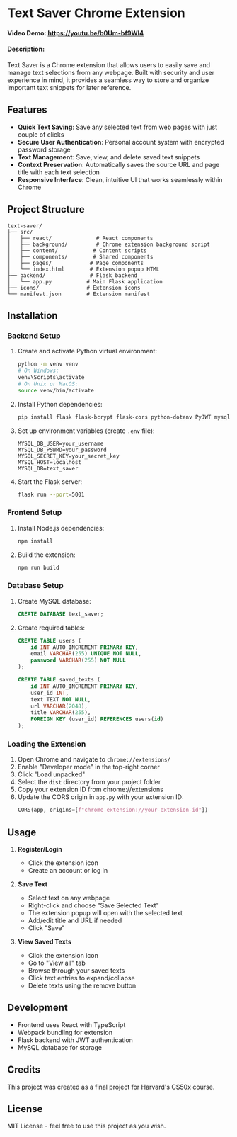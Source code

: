 # Text Saver Chrome Extension

#### Video Demo: <https://youtu.be/b0Um-bf9WI4>

#### Description:

Text Saver is a Chrome extension that allows users to easily save and manage text selections from any webpage. Built with security and user experience in mind, it provides a seamless way to store and organize important text snippets for later reference.

## Features

- **Quick Text Saving**: Save any selected text from web pages with just couple of clicks
- **Secure User Authentication**: Personal account system with encrypted password storage
- **Text Management**: Save, view, and delete saved text snippets
- **Context Preservation**: Automatically saves the source URL and page title with each text selection
- **Responsive Interface**: Clean, intuitive UI that works seamlessly within Chrome

## Project Structure

```
text-saver/
├── src/
│   ├── react/              # React components
│   ├── background/         # Chrome extension background script
│   ├── content/           # Content scripts
│   ├── components/        # Shared components
│   ├── pages/            # Page components
│   └── index.html        # Extension popup HTML
├── backend/              # Flask backend
│   └── app.py           # Main Flask application
├── icons/               # Extension icons
└── manifest.json        # Extension manifest
```

## Installation

### Backend Setup

1. Create and activate Python virtual environment:

   ```bash
   python -m venv venv
   # On Windows:
   venv\Scripts\activate
   # On Unix or MacOS:
   source venv/bin/activate
   ```

2. Install Python dependencies:

   ```bash
   pip install flask flask-bcrypt flask-cors python-dotenv PyJWT mysql-connector-python
   ```

3. Set up environment variables (create `.env` file):

   ```
   MYSQL_DB_USER=your_username
   MYSQL_DB_PSWRD=your_password
   MYSQL_SECRET_KEY=your_secret_key
   MYSQL_HOST=localhost
   MYSQL_DB=text_saver
   ```

4. Start the Flask server:
   ```bash
   flask run --port=5001
   ```

### Frontend Setup

1. Install Node.js dependencies:

   ```bash
   npm install
   ```

2. Build the extension:
   ```bash
   npm run build
   ```

### Database Setup

1. Create MySQL database:

   ```sql
   CREATE DATABASE text_saver;
   ```

2. Create required tables:

   ```sql
   CREATE TABLE users (
       id INT AUTO_INCREMENT PRIMARY KEY,
       email VARCHAR(255) UNIQUE NOT NULL,
       password VARCHAR(255) NOT NULL
   );

   CREATE TABLE saved_texts (
       id INT AUTO_INCREMENT PRIMARY KEY,
       user_id INT,
       text TEXT NOT NULL,
       url VARCHAR(2048),
       title VARCHAR(255),
       FOREIGN KEY (user_id) REFERENCES users(id)
   );
   ```

### Loading the Extension

1. Open Chrome and navigate to `chrome://extensions/`
2. Enable "Developer mode" in the top-right corner
3. Click "Load unpacked"
4. Select the `dist` directory from your project folder
5. Copy your extension ID from chrome://extensions
6. Update the CORS origin in `app.py` with your extension ID:
   ```python
   CORS(app, origins=[f"chrome-extension://your-extension-id"])
   ```

## Usage

1. **Register/Login**

   - Click the extension icon
   - Create an account or log in

2. **Save Text**

   - Select text on any webpage
   - Right-click and choose "Save Selected Text"
   - The extension popup will open with the selected text
   - Add/edit title and URL if needed
   - Click "Save"

3. **View Saved Texts**
   - Click the extension icon
   - Go to "View all" tab
   - Browse through your saved texts
   - Click text entries to expand/collapse
   - Delete texts using the remove button

## Development

- Frontend uses React with TypeScript
- Webpack bundling for extension
- Flask backend with JWT authentication
- MySQL database for storage

## Credits

This project was created as a final project for Harvard's CS50x course.

## License

MIT License - feel free to use this project as you wish.
